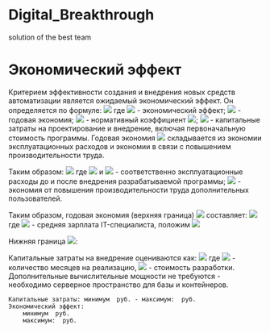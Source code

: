 # Digital_Breakthrough
solution of the best team
# Экономический эффект
Критерием эффективности создания и внедрения новых средств автоматизации является ожидаемый экономический эффект. 
Он определяется по формуле:
<img src="https://render.githubusercontent.com/render/math?math=E%3DE_p-E_n\times%20K_p,">
где <img src="https://render.githubusercontent.com/render/math?math=E"> - экономический эффект; <img src="https://render.githubusercontent.com/render/math?math=E_p"> - годовая экономия; <img src="https://render.githubusercontent.com/render/math?math=E_n"> - нормативный коэффициент <img src="https://render.githubusercontent.com/render/math?math=(E_n=[0.05...0.2])">; <img src="https://render.githubusercontent.com/render/math?math=\K_p"> - капитальные затраты на проектирование и внедрение, включая первоначальную стоимость программы. Годовая экономия <img src="https://render.githubusercontent.com/render/math?math=E_p"> складывается из экономии эксплуатационных расходов и экономии в связи с повышением производительности труда. 

Таким образом:
<img src="https://render.githubusercontent.com/render/math?math=E_p=(P_1-P_2)%2B \delta P_p">
где <img src="https://render.githubusercontent.com/render/math?math=P_1"> и <img src="https://render.githubusercontent.com/render/math?math=P_2"> - соответственно эксплуатационные расходы до и после внедрения разрабатываемой программы; <img src="https://render.githubusercontent.com/render/math?math=\delta P_p"> - экономия от повышения производительности труда дополнительных пользователей.

Таким образом, годовая экономия (верхняя граница) <img src="https://render.githubusercontent.com/render/math?math=E_p"> составляет:
<img src="https://render.githubusercontent.com/render/math?math=72\times 10^6 %2B 0.1 * Z_c">
где <img src="https://render.githubusercontent.com/render/math?math=Z_c"> - средняя зарплата IT-специалиста, положим <img src="https://render.githubusercontent.com/render/math?math=Z_c=150 000">

Нижняя граница <img src="https://render.githubusercontent.com/render/math?math=E_p">:

Капитальные затраты на внедрение оцениваются как:
<img src="https://render.githubusercontent.com/render/math?math=K = M \times 10^6,">
где <img src="https://render.githubusercontent.com/render/math?math=M"> - количество месяцев на реализацию, <img src="https://render.githubusercontent.com/render/math?math=10^6"> - стоимость разработки. 
Дополнительные вычислительные мощности не требуются - необходимо серверное пространство для базы и контейнеров.
```
Капитальные затраты: минимум  руб. - максимум:  руб.
Экономический эффект:
	минимум  руб.
	максимум:  руб.
```
